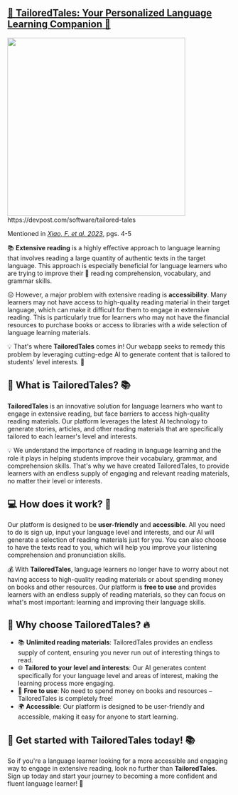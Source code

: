 ## [🌟 **TailoredTales: Your Personalized Language Learning Companion** 🌟](https://youtu.be/cLQTQkkSoCs)
<img src="https://user-images.githubusercontent.com/76632760/232184907-6f49b641-b2c9-4260-b4b2-3961a671dfa9.jpg" width=400>
https://devpost.com/software/tailored-tales

Mentioned in [*Xiao, F. et al. 2023*](https://drive.google.com/file/d/1d2JUIRrVHUu0g7J1pRgsTMbpHM2XXGos/view), pgs. 4-5

📚 **Extensive reading** is a highly effective approach to language learning that involves reading a large quantity of authentic texts in the target language. This approach is especially beneficial for language learners who are trying to improve their 📖 reading comprehension, vocabulary, and grammar skills.

😔 However, a major problem with extensive reading is **accessibility**. Many learners may not have access to high-quality reading material in their target language, which can make it difficult for them to engage in extensive reading. This is particularly true for learners who may not have the financial resources to purchase books or access to libraries with a wide selection of language learning materials.

💡 That's where **TailoredTales** comes in! Our webapp seeks to remedy this problem by leveraging cutting-edge AI to generate content that is tailored to students' level interests. 🤖

## **🌈 What is TailoredTales?** 📚

**TailoredTales** is an innovative solution for language learners who want to engage in extensive reading, but face barriers to access high-quality reading materials. Our platform leverages the latest AI technology to generate stories, articles, and other reading materials that are specifically tailored to each learner's level and interests.

💡 We understand the importance of reading in language learning and the role it plays in helping students improve their vocabulary, grammar, and comprehension skills. That's why we have created TailoredTales, to provide learners with an endless supply of engaging and relevant reading materials, no matter their level or interests.

## **💻 How does it work?** 🚀

Our platform is designed to be **user-friendly** and **accessible**. All you need to do is sign up, input your language level and interests, and our AI will generate a selection of reading materials just for you. You can also choose to have the texts read to you, which will help you improve your listening comprehension and pronunciation skills.

💰 With **TailoredTales**, language learners no longer have to worry about not having access to high-quality reading materials or about spending money on books and other resources. Our platform is **free to use** and provides learners with an endless supply of reading materials, so they can focus on what's most important: learning and improving their language skills.

## **🎯 Why choose TailoredTales?** 🔥

- 📚 **Unlimited reading materials**: TailoredTales provides an endless supply of content, ensuring you never run out of interesting things to read.
- 🌐 **Tailored to your level and interests**: Our AI generates content specifically for your language level and areas of interest, making the learning process more engaging.
- 💸 **Free to use**: No need to spend money on books and resources – TailoredTales is completely free!
- 🌍 **Accessible**: Our platform is designed to be user-friendly and accessible, making it easy for anyone to start learning.

## **🚀 Get started with TailoredTales today!** 📚

So if you're a language learner looking for a more accessible and engaging way to engage in extensive reading, look no further than **TailoredTales**. Sign up today and start your journey to becoming a more confident and fluent language learner! 🎉

